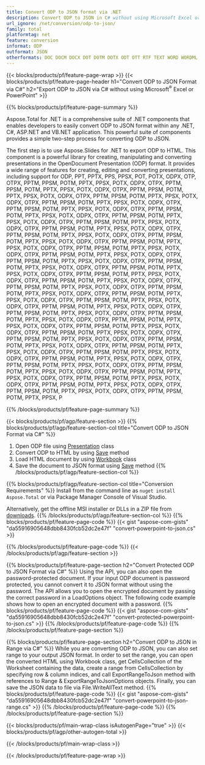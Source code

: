 ```yaml
---
title: Convert ODP to JSON format via .NET 
description: Convert ODP to JSON in C# without using Microsoft Excel or Powerpoint
url_ignore: /net/conversion/odp-to-json/
family: total
platformtag: net
feature: conversion
informat: ODP
outformat: JSON
otherformats: DOC DOCM DOCX DOT DOTM DOTX ODT OTT RTF TEXT WORD WORDML
---
```

{{< blocks/products/pf/feature-page-wrap >}}
{{< blocks/products/pf/feature-page-header h1="Convert ODP to JSON Format via C#" h2="Export ODP to JSON via C# without using Microsoft<sup>&reg;</sup> Excel or PowerPoint" >}}

{{% blocks/products/pf/feature-page-summary %}}

Aspose.Total for .NET is a comprehensive suite of .NET components that enables developers to easily convert ODP to JSON format within any .NET, C#, ASP.NET and VB.NET application. This powerful suite of components provides a simple two-step process for converting ODP to JSON. 

The first step is to use Aspose.Slides for .NET to export ODP to HTML. This component is a powerful library for creating, manipulating and converting presentations in the OpenDocument Presentation (ODP) format. It provides a wide range of features for creating, editing and converting presentations, including support for ODP, PPT, PPTX, PPS, PPSX, POT, POTX, ODPX, OTP, OTPX, PPTM, PPSM, POTM, PPTX, PPSX, POTX, ODPX, OTPX, PPTM, PPSM, POTM, PPTX, PPSX, POTX, ODPX, OTPX, PPTM, PPSM, POTM, PPTX, PPSX, POTX, ODPX, OTPX, PPTM, PPSM, POTM, PPTX, PPSX, POTX, ODPX, OTPX, PPTM, PPSM, POTM, PPTX, PPSX, POTX, ODPX, OTPX, PPTM, PPSM, POTM, PPTX, PPSX, POTX, ODPX, OTPX, PPTM, PPSM, POTM, PPTX, PPSX, POTX, ODPX, OTPX, PPTM, PPSM, POTM, PPTX, PPSX, POTX, ODPX, OTPX, PPTM, PPSM, POTM, PPTX, PPSX, POTX, ODPX, OTPX, PPTM, PPSM, POTM, PPTX, PPSX, POTX, ODPX, OTPX, PPTM, PPSM, POTM, PPTX, PPSX, POTX, ODPX, OTPX, PPTM, PPSM, POTM, PPTX, PPSX, POTX, ODPX, OTPX, PPTM, PPSM, POTM, PPTX, PPSX, POTX, ODPX, OTPX, PPTM, PPSM, POTM, PPTX, PPSX, POTX, ODPX, OTPX, PPTM, PPSM, POTM, PPTX, PPSX, POTX, ODPX, OTPX, PPTM, PPSM, POTM, PPTX, PPSX, POTX, ODPX, OTPX, PPTM, PPSM, POTM, PPTX, PPSX, POTX, ODPX, OTPX, PPTM, PPSM, POTM, PPTX, PPSX, POTX, ODPX, OTPX, PPTM, PPSM, POTM, PPTX, PPSX, POTX, ODPX, OTPX, PPTM, PPSM, POTM, PPTX, PPSX, POTX, ODPX, OTPX, PPTM, PPSM, POTM, PPTX, PPSX, POTX, ODPX, OTPX, PPTM, PPSM, POTM, PPTX, PPSX, POTX, ODPX, OTPX, PPTM, PPSM, POTM, PPTX, PPSX, POTX, ODPX, OTPX, PPTM, PPSM, POTM, PPTX, PPSX, POTX, ODPX, OTPX, PPTM, PPSM, POTM, PPTX, PPSX, POTX, ODPX, OTPX, PPTM, PPSM, POTM, PPTX, PPSX, POTX, ODPX, OTPX, PPTM, PPSM, POTM, PPTX, PPSX, POTX, ODPX, OTPX, PPTM, PPSM, POTM, PPTX, PPSX, POTX, ODPX, OTPX, PPTM, PPSM, POTM, PPTX, PPSX, POTX, ODPX, OTPX, PPTM, PPSM, POTM, PPTX, PPSX, POTX, ODPX, OTPX, PPTM, PPSM, POTM, PPTX, PPSX, POTX, ODPX, OTPX, PPTM, PPSM, POTM, PPTX, PPSX, POTX, ODPX, OTPX, PPTM, PPSM, POTM, PPTX, PPSX, POTX, ODPX, OTPX, PPTM, PPSM, POTM, PPTX, PPSX, POTX, ODPX, OTPX, PPTM, PPSM, POTM, PPTX, PPSX, POTX, ODPX, OTPX, PPTM, PPSM, POTM, PPTX, PPSX, POTX, ODPX, OTPX, PPTM, PPSM, POTM, PPTX, PPSX, POTX, ODPX, OTPX, PPTM, PPSM, POTM, PPTX, PPSX, POTX, ODPX, OTPX, PPTM, PPSM, POTM, PPTX, PPSX, POTX, ODPX, OTPX, PPTM, PPSM, POTM, PPTX, PPSX, POTX, ODPX, OTPX, PPTM, PPSM, POTM, PPTX, PPSX, POTX, ODPX, OTPX, PPTM, PPSM, POTM, PPTX, PPSX, P

{{% /blocks/products/pf/feature-page-summary  %}}

{{< blocks/products/pf/agp/feature-section >}}
{{% blocks/products/pf/agp/feature-section-col title="Convert ODP to JSON Format via C#" %}}
1. Open ODP file using [Presentation](https://reference.aspose.com/slides/net/aspose.slides/presentation) class
2. Convert ODP to HTML by using [Save](https://reference.aspose.com/slides/net/aspose.slides.presentation/save/methods/5) method
3. Load HTML document by using [Workbook](https://reference.aspose.com/cells/net/aspose.cells/workbook) class 
4. Save the document to JSON format using [Save](https://reference.aspose.com/cells/net/aspose.cells.workbook/save/methods/4) method
{{% /blocks/products/pf/agp/feature-section-col %}}

{{% blocks/products/pf/agp/feature-section-col title="Conversion Requirements" %}}
Install from the command line as ```nuget install Aspose.Total``` or via Package Manager Console of Visual Studio.

Alternatively, get the offline MSI installer or DLLs in a ZIP file from [downloads](https://releases.aspose.com/total/net).
{{% /blocks/products/pf/agp/feature-section-col %}}
{{% blocks/products/pf/feature-page-code %}}
{{< gist "aspose-com-gists" "da55916905648dbb8430fcb52dc2e47f" "convert-powerpoint-to-json.cs" >}}

{{% /blocks/products/pf/feature-page-code %}}
{{< /blocks/products/pf/agp/feature-section >}}

{{% blocks/products/pf/feature-page-section  h2="Convert Protected ODP to JSON Format via C#" %}}
Using the API, you can also open the password-protected document. If your input ODP document is password protected, you cannot convert it to JSON format without using the password. The API allows you to open the encrypted document by passing the correct password in a LoadOptions object. The following code example shows how to open an encrypted document with a password.
{{% blocks/products/pf/feature-page-code %}}
{{< gist "aspose-com-gists" "da55916905648dbb8430fcb52dc2e47f" "convert-protected-powerpoint-to-json.cs" >}}
{{% /blocks/products/pf/feature-page-code  %}}
{{% /blocks/products/pf/feature-page-section %}}

{{% blocks/products/pf/feature-page-section  h2="Convert ODP to JSON in Range via C#" %}}
While you are converting ODP to JSON, you can also set range to your output JSON format. In order to set the range, you can open the converted HTML using Workbook class, get CellsCollection of the Worksheet containing the data, create a range from CellsCollection by specifying row & column indices, and call ExportRangeToJson method with references to Range & ExportRangeToJsonOptions objects. Finally, you can save the JSON data to file via File.WriteAllText method.
{{% blocks/products/pf/feature-page-code %}}
{{< gist "aspose-com-gists" "da55916905648dbb8430fcb52dc2e47f" "convert-powerpoint-to-json-range.cs" >}}
{{% /blocks/products/pf/feature-page-code  %}}
{{% /blocks/products/pf/feature-page-section %}}

{{< blocks/products/pf/main-wrap-class isAutogenPage="true" >}}
{{< blocks/products/pf/agp/other-autogen-total >}}

{{< /blocks/products/pf/main-wrap-class >}}

{{< /blocks/products/pf/feature-page-wrap >}}